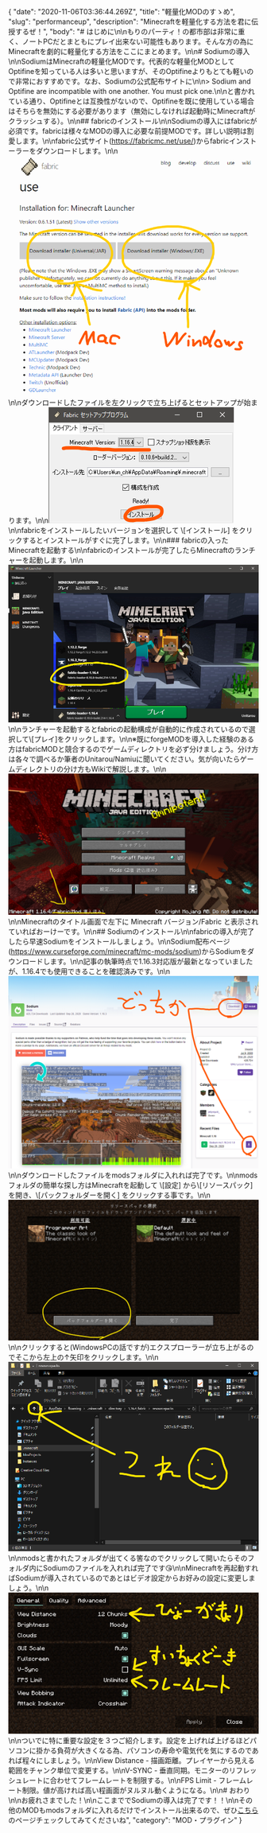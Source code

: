 {
  "date": "2020-11-06T03:36:44.269Z",
  "title": "軽量化MODのすゝめ",
  "slug": "performanceup",
  "description": "Minecraftを軽量化する方法を君に伝授するぜ！",
  "body": "# はじめに\n\nもりのパーティ！の都市部は非常に重く、ノートPCだとまともにプレイ出来ない可能性もあります。そんな方の為にMinecraftを劇的に軽量化する方法をここにまとめます。\n\n# Sodiumの導入\n\nSodiumはMinecraftの軽量化MODです。代表的な軽量化MODとしてOptifineを知っている人は多いと思いますが、そのOptifineよりもとても軽いので非常におすすめです。なお、Sodiumの公式配布サイトに\n\n> Sodium and Optifine are incompatible with one another. You must pick one.\n\nと書かれている通り、Optifineとは互換性がないので、Optifineを既に使用している場合はそちらを無効にする必要があります（無効にしなければ起動時にMinecraftがクラッシュする）。\n\n## fabricのインストール\n\nSodiumの導入にはfabricが必須です。fabricは様々なMODの導入に必要な前提MODです。詳しい説明は割愛します。\n\nfabric公式サイト(<https://fabricmc.net/use/>)からfabricインストーラーをダウンロードします。\n\n![](/img/スクリーンショット-2020-11-06-131159.png)\n\nダウンロードしたファイルを左クリックで立ち上げるとセットアップが始まります。\n\n![](/img/スクリーンショット-2020-11-06-131702.png)\n\nfabricをインストールしたいバージョンを選択して \\[インストール] をクリックするとインストールがすぐに完了します。\n\n### fabricの入ったMinecraftを起動する\n\nfabricのインストールが完了したらMinecraftのランチャーを起動します。\n\n![](/img/スクリーンショット-2020-11-06-134858.png)\n\nランチャーを起動するとfabricの起動構成が自動的に作成されているので選択して\\[プレイ]をクリックします。\n\n※既にforgeMODを導入した経験のある方はfabricMODと競合するのでゲームディレクトリを必ず分けましょう。分け方は各々で調べるか筆者のUnitarou/Namiuに聞いてください。気が向いたらゲームディレクトリの分け方もWikiで解説します。\n\n![](/img/2020-11-06_13.52.52.png)\n\nMinecraftのタイトル画面で左下に Minecraft バージョン/Fabric と表示されていればおーけーです。\n\n## Sodiumのインストール\n\nfabricの導入が完了したら早速Sodiumをインストールしましょう。\n\nSodium配布ページ(<https://www.curseforge.com/minecraft/mc-mods/sodium>)からSodiumをダウンロードします。\n\n記事の執筆時点で1.16.3対応版が最新となっていましたが、1.16.4でも使用できることを確認済みです。\n\n![](/img/スクリーンショット-2020-11-06-141157.png)\n\nダウンロードしたファイルをmodsフォルダに入れれば完了です。\n\nmodsフォルダの簡単な探し方はMinecraftを起動して \\[設定] から\\[リソースパック] を開き、\\[パックフォルダーを開く] をクリックする事です。\n\n![](/img/スクリーンショット-2020-11-06-142149.png)\n\nクリックすると(WindowsPCの話ですが)エクスプローラーが立ち上がるのでそこから左上の↑矢印をクリックします。\n\n![](/img/スクリーンショット-2020-11-06-144951.png)\n\nmodsと書かれたフォルダが出てくる筈なのでクリックして開いたらそのフォルダ内にSodiumのファイルを入れれば完了です😘\n\nMinecraftを再起動すればSodiumが導入されているのであとはビデオ設定からお好みの設定に変更しましょう。\n\n![](/img/2020-11-06_14.33.35.png)\n\nついでに特に重要な設定を３つご紹介します。設定を上げれば上げるほどパソコンに掛かる負荷が大きくなる為、パソコンの寿命や電気代を気にするのであれば程々にしましょう。\n\nView Distance  - 描画距離。プレイヤーから見える範囲をチャンク単位で変更する。\n\nV-SYNC - 垂直同期。モニターのリフレッシュレートに合わせてフレームレートを制限する。\n\nFPS Limit - フレームレート制限。値が高ければ高い程画面がヌルヌル動くようになる。\n\n# おわり\n\nお疲れさまでした！\n\nここまででSodiumの導入は完了です！！\n\nその他のMODもmodsフォルダに入れるだけでインストール出来るので、ぜひ[こちら](https://wiki.morino.party/recommendedmods)のページチェックしてみてくださいね",
  "category": "MOD・プラグイン"
}